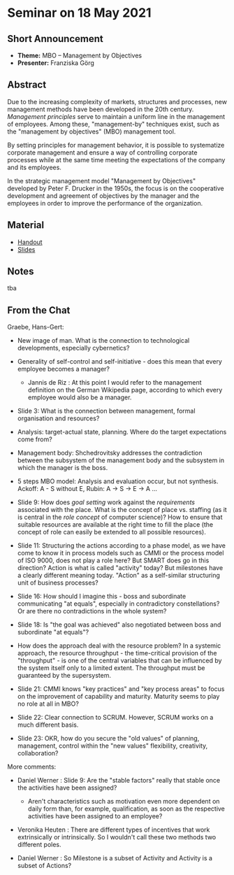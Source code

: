 # Seminar on 18 May 2021

## Short Announcement

* __Theme:__  MBO &ndash; Management by Objectives
* __Presenter:__ Franziska Görg

## Abstract

Due to the increasing complexity of markets, structures and processes, new
management methods have been developed in the 20th century.  _Management
principles_ serve to maintain a uniform line in the management of employees.
Among these, "management-by" techniques exist, such as the "management by
objectives" (MBO) management tool.

By setting principles for management behavior, it is possible to systematize
corporate management and ensure a way of controlling corporate processes while
at the same time meeting the expectations of the company and its employees.

In the strategic management model "Management by Objectives" developed by
Peter F. Drucker in the 1950s, the focus is on the cooperative development and
agreement of objectives by the manager and the employees in order to improve
the performance of the organization.

## Material

* [Handout](Handout.pdf)
* [Slides](Slides.pdf)  

## Notes

tba

##  From the Chat

Graebe, Hans-Gert:

- New image of man. What is the connection to technological developments,
  especially cybernetics?

- Generality of self-control and self-initiative - does this mean that every
  employee becomes a manager?
  - Jannis de Riz : At this point I would refer to the management definition
    on the German Wikipedia page, according to which every employee would also
    be a manager.

- Slide 3: What is the connection between management, formal organisation and
  resources?

- Analysis: target-actual state, planning. Where do the target expectations
  come from?

- Management body: Shchedrovitsky addresses the contradiction between the
  subsystem of the management body and the subsystem in which the manager is
  the boss.

- 5 steps MBO model: Analysis and evaluation occur, but not synthesis.
  Ackoff: A - S without E, Rubin: A -> S -> E -> A ...

- Slide 9: How does _goal setting_ work against the _requirements_ associated
  with the place. What is the concept of place vs. staffing (as it is central
  in the _role concept_ of computer science)? How to ensure that suitable
  resources are available at the right time to fill the place (the concept of
  role can easily be extended to all possible resources).

- Slide 11: Structuring the actions according to a phase model, as we have
  come to know it in process models such as CMMI or the process model of ISO
  9000, does not play a role here? But SMART does go in this direction? Action
  is what is called "activity" today? But milestones have a clearly different
  meaning today.  "Action" as a self-similar structuring unit of business
  processes?

- Slide 16: How should I imagine this - boss and subordinate communicating "at
  equals", especially in contradictory constellations? Or are there no
  contradictions in the whole system?

- Slide 18: Is "the goal was achieved" also negotiated between boss and
  subordinate "at equals"?

- How does the approach deal with the resource problem? In a systemic
  approach, the resource throughput - the time-critical provision of the
  "throughput" - is one of the central variables that can be influenced by the
  system itself only to a limited extent. The throughput must be guaranteed by
  the supersystem.

- Slide 21: CMMI knows "key practices" and "key process areas" to focus on the
  improvement of capability and maturity. Maturity seems to play no role at
  all in MBO?

- Slide 22: Clear connection to SCRUM. However, SCRUM works on a much
  different basis.

- Slide 23: OKR, how do you secure the "old values" of planning, management,
  control within the "new values" flexibility, creativity, collaboration?

More comments:

- Daniel Werner : Slide 9: Are the "stable factors" really that stable once the
  activities have been assigned?
  - Aren't characteristics such as motivation even more dependent on daily
    form than, for example, qualification, as soon as the respective
    activities have been assigned to an employee?

- Veronika Heuten : There are different types of incentives that work
  extrinsically or intrinsically. So I wouldn't call these two methods two
  different poles.

- Daniel Werner : So Milestone is a subset of Activity and Activity is a
  subset of Actions?

